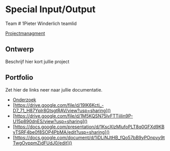 # Special Input/Output
Team #
1Pieter Winderlich teamlid

[Projectmanagment]() <Trello scrumboard bijvoorbeeld>

## Ontwerp
Beschrijf hier kort jullie project

## Portfolio
Zet hier de links neer naar jullie documentatie.

* [Onderzoek](https://drive.google.com/file/d/1qIz6b0rqVw84J2VzUyRHgAXdYq52r8OD/view?usp=sharing)
* [https://drive.google.com/file/d/19lK6Kcti_-D7_71_H87Yplr8GtsgtRAV/view?usp=sharing]()
* [https://drive.google.com/file/d/1M5KQSN75IvFTTiilin9P-U15p890dnES/view?usp=sharing]()
* [https://docs.google.com/presentation/d/1KscXlzMlufoPLT8q0GFXd9KBvTSRF4be0f8SOP4PbMA/edit?usp=sharing]() 
* [https://docs.google.com/document/d/1iDLiNJtHB_fQo57bB9yPOnpvy9tTwgOvppmZjdFUdJ0/edit]()

